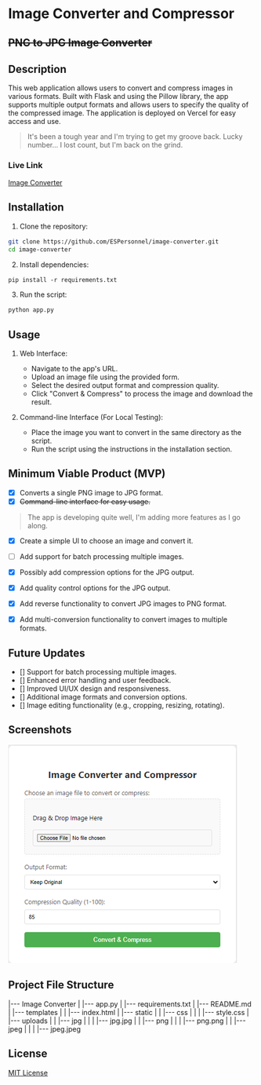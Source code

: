 # Image Converter and Compressor

## ~~PNG to JPG Image Converter~~

## Description

This web application allows users to convert and compress images in various formats. Built with Flask and using the Pillow library, the app supports multiple output formats and allows users to specify the quality of the compressed image. The application is deployed on Vercel for easy access and use.
>It's been a tough year and I'm trying to get my groove back. Lucky number... I lost count, but I'm back on the grind.

### Live Link

[Image Converter](https://image-converter-psi.vercel.app/)

## Installation

1. Clone the repository:

```bash
git clone https://github.com/ESPersonnel/image-converter.git
cd image-converter
```

2. Install dependencies:

```
pip install -r requirements.txt
```

3. Run the script:

```bash
python app.py
```

## Usage

1. Web Interface:

    - Navigate to the app's URL.
    - Upload an image file using the provided form.
    - Select the desired output format and compression quality.
    - Click "Convert & Compress" to process the image and download the result.
2. Command-line Interface (For Local Testing):

    - Place the image you want to convert in the same directory as the script.
    - Run the script using the instructions in the installation section.

## Minimum Viable Product (MVP)

- [x] Converts a single PNG image to JPG format.
- [x] ~~Command-line interface for easy usage.~~

> The app is developing quite well, I'm adding more features as I go along.

- [x] Create a simple UI to choose an image and convert it.
- [ ] Add support for batch processing multiple images.
- [x] Possibly add compression options for the JPG output.
- [x] Add quality control options for the JPG output.
- [x] Add reverse functionality to convert JPG images to PNG format.
- [x] Add multi-conversion functionality to convert images to multiple formats.


## Future Updates

- [] Support for batch processing multiple images.
- [] Enhanced error handling and user feedback.
- [] Improved UI/UX design and responsiveness.
- [] Additional image formats and conversion options.
- [] Image editing functionality (e.g., cropping, resizing, rotating).

## Screenshots

![App Preview](./images/app_preview.png)

## Project File Structure

|--- Image Converter
|    |--- app.py
|    |--- requirements.txt
|    |--- README.md
|    |--- templates
|    |    |--- index.html
|    |--- static
|    |    |--- css
|    |    |    |--- style.css
|    |--- uploads
|    |    |--- jpg
|    |    |    |--- jpg.jpg
|    |    |--- png
|    |    |    |--- png.png
|    |    |--- jpeg
|    |    |    |--- jpeg.jpeg

## License

[MIT License](https://opensource.org/licenses/MIT)
